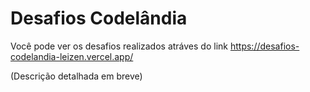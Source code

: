 # Desafios Codelândia

Você pode ver os desafios realizados atráves do link https://desafios-codelandia-leizen.vercel.app/

(Descrição detalhada em breve)
